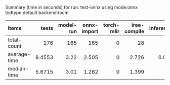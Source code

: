 Summary (time in seconds) for run: test-onnx using mode:onnx todtype:default backend:rocm

| items        |    tests |   model-run |   onnx-import |   torch-mlir |   iree-compile |   inference |
|:-------------|---------:|------------:|--------------:|-------------:|---------------:|------------:|
| total-count  | 176      |      165    |       165     |            0 |         28     |       0     |
| average-time |   8.4553 |        3.22 |         2.505 |            0 |          2.726 |       0.004 |
| median-time  |   5.6715 |        3.01 |         1.262 |            0 |          1.399 |       0     |
